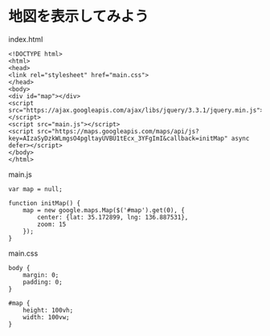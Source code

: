 # 地図を表示してみよう

index.html

    <!DOCTYPE html>
    <html>
    <head>
    <link rel="stylesheet" href="main.css">
    </head>
    <body>
    <div id="map"></div>
    <script src="https://ajax.googleapis.com/ajax/libs/jquery/3.3.1/jquery.min.js"></script>
    <script src="main.js"></script>
    <script src="https://maps.googleapis.com/maps/api/js?key=AIzaSyDzkWLmgsO4pgltayUVBU1tEcx_3YFgImI&callback=initMap" async defer></script>
    </body>
    </html>

main.js

    var map = null;

    function initMap() {
        map = new google.maps.Map($('#map').get(0), {
            center: {lat: 35.172899, lng: 136.887531},
            zoom: 15
        });
    }

main.css

    body {
        margin: 0;
        padding: 0;
    }

    #map {
        height: 100vh;
        width: 100vw;
    }
